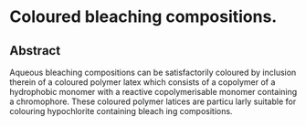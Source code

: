 # Coloured bleaching compositions.

## Abstract
Aqueous bleaching compositions can be satisfactorily coloured by inclusion therein of a coloured polymer latex which consists of a copolymer of a hydrophobic monomer with a reactive copolymerisable monomer containing a chromophore. These coloured polymer latices are particu larly suitable for colouring hypochlorite containing bleach ing compositions.